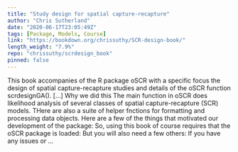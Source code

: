```yaml
---
title: "Study design for spatial capture-recapture"
author: "Chris Sutherland"
date: "2020-06-17T23:05:49Z"
tags: [Package, Models, Course]
link: "https://bookdown.org/chrissuthy/SCR-design-book/"
length_weight: "7.9%"
repo: "chrissuthy/scrdesign_book"
pinned: false
---
```


This book accompanies of the R package oSCR with a specific focus the design of spatial capture-recapture studies and details of the oSCR function scrdesignGA(). [...] Why we did this The main function in oSCR does likelihood analysis of several classes of spatial capture-recapture (SCR) models. THere are also a suite of helper fnctions for formatting and processing data objects. Here are a few of the things that motivated our development of the package: So, using this book of course requires that the oSCR package is loaded: But you will also need a few others: If you have any issues or ...
